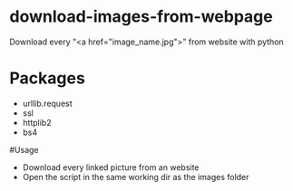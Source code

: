 # download-images-from-webpage
Download every "&lt;a href="image_name.jpg">" from website with python

# Packages
- urllib.request
- ssl
- httplib2
- bs4

#Usage
- Download every linked picture from an website 
- Open the script in the same working dir as the images folder
